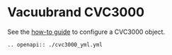 # Vacuubrand CVC3000
See the [how-to guide](../../devices/technical/cvc3000.md) to configure a CVC3000 object.

```{eval-rst}
.. openapi:: ./cvc3000_yml.yml
```
